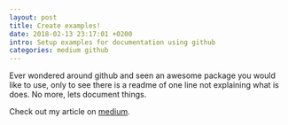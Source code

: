 ```yaml
---
layout: post
title: Create examples!
date: 2018-02-13 23:17:01 +0200
intro: Setup examples for documentation using github
categories: medium github
---
```

Ever wondered around github and seen an awesome package you would like to use, only to see there is a readme of one line not explaining what is does. No more, lets document things.

Check out my article on [medium][create-pages].

[create-pages]: https://medium.com/@disjfa/create-examples-1a8b39fb42a7
